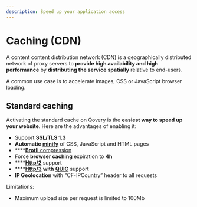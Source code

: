 ```yaml
---
description: Speed up your application access
---
```


# Caching \(CDN\)

A content content distribution network \(CDN\) is a geographically distributed network of proxy servers to **provide high availability and high performance** by **distributing the service spatially** relative to end-users.

A common use case is to accelerate images, CSS or JavaScript browser loading.

## Standard caching

Activating the standard cache on Qovery is the **easiest way to speed up your website**. Here are the advantages of enabling it:

* Support **SSL/TLS 1.3**
* **Automatic** [**minify**](https://en.wikipedia.org/wiki/Minification_%28programming%29) of CSS, JavaScript and HTML pages
* \*\*\*\*[**Brotli** compression](https://en.wikipedia.org/wiki/Brotli)
* Force **browser caching** expiration to **4h**
* \*\*\*\*[**Http/2**](https://en.wikipedia.org/wiki/HTTP/2) support
* \*\*\*\*[**Http/3**](https://en.wikipedia.org/wiki/HTTP/3) **with** [**QUIC**](https://en.wikipedia.org/wiki/QUIC) support
* **IP Geolocation** with "CF-IPCountry” header to all requests

Limitations:

* Maximum upload size per request is limited to 100Mb





